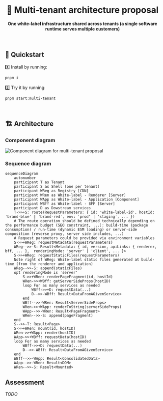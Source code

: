 <div align="center">
    <h1>🧪 Multi-tenant architecture proposal</h1>
    <strong>One white-label infrastructure shared across tenants (a single software runtime serves multiple customers)</strong>
</div>
<br>
<br>

## 🚀 Quickstart

1️⃣ Install by running:

```bash
pnpm i
```

2️⃣ Try it by running:

```bash
pnpm start:multi-tenant
```

<br>

## 🏗 Architecture

### Component diagram

![Component diagram for multi-tenant proposal](https://user-images.githubusercontent.com/10498826/184859944-e36566a0-c22f-4cf1-92dc-124c00cf7f41.png)

### Sequence diagram

```mermaid
sequenceDiagram
    autonumber
    participant T as Tenant
    participant S as Shell (one per tenant)
    participant WReg as Registry [CDN]
    participant WRen as White-label - Renderer [Server]
    participant WApp as White-label - Application [Component]
    participant WBff as White-label - BFF [Server]
    participant D as Dowstream services
    T->>+S: route(RequestParameters: { id: 'white-label-id', hostId: 'brand-blue' | 'brand-red', env: 'prod' | 'staging', ... })
    # The route operation should be defined technically depending on the performance budget (SEO constraint, ...): build-time (package consumption) / run-time (dynamic ESM loading) or server-side composition (reverse proxy, server side includes, ...)
    # Request parameters could be provided via environment variables
    S->>+WReg: requestMetadata(requestParameters)
    WReg-->>-S: Result<Metadata: { id, version, apiLinks: { renderer, bff, ... },  renderingMode: 'server' | 'client', ... }>
    S->>+WReg: requestStaticFiles(requestParameters)
    Note right of WReg: White-label static files generated at build-time (from the renderer and application)
    WReg-->>-S: append(staticFiles)
    opt renderingMode is 'server'
        S->>+WRen: renderPageFragment(id, hostId)
        WRen->>+WBff: getServerSideProps(hostID)
        loop For as many services as needed
            WBff->>+D: requestData(...)
            D-->>-WBff: Result<DataFromAGivenService>
        end
        WBff-->>-WRen: Result<ServerSideProps>
        WRen->>+WApp: renderToString(serverSideProps)
        WApp-->>-WRen: Result<PageFragment>
        WRen-->>-S: append(pageFragment)
    end
    S-->>-T: Result<Page>
    S->>+WRen: mount(id, hostID)
    WRen->>+WApp: render(hostID)
    WApp->>+WBff: requestData(hostID)
    loop For as many services as needed
        WBff->>+D: requestData(...)
        D-->>-WBff: Result<DataFromAGivenService>
    end
    WBff-->>-WApp: Result<ConsolidatedData>
    WApp-->>-WRen: Result<DOM>
    WRen-->>-S: Result<Mounted>
```

## Assessment

_TODO_
